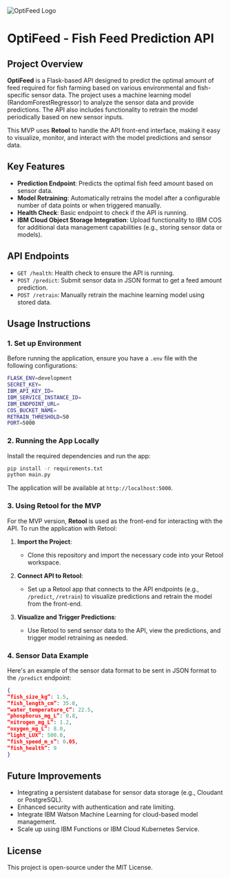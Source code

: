 ![OptiFeed Logo](https://fishfeed.retool.com/api/file/0800ef5b-2dd5-4e45-85de-4c79042814d6)

# OptiFeed - Fish Feed Prediction API

## Project Overview

**OptiFeed** is a Flask-based API designed to predict the optimal amount of feed required for fish farming based on various environmental and fish-specific sensor data. The project uses a machine learning model (RandomForestRegressor) to analyze the sensor data and provide predictions. The API also includes functionality to retrain the model periodically based on new sensor inputs.

This MVP uses **Retool** to handle the API front-end interface, making it easy to visualize, monitor, and interact with the model predictions and sensor data.

## Key Features
- **Prediction Endpoint**: Predicts the optimal fish feed amount based on sensor data.
- **Model Retraining**: Automatically retrains the model after a configurable number of data points or when triggered manually.
- **Health Check**: Basic endpoint to check if the API is running.
- **IBM Cloud Object Storage Integration**: Upload functionality to IBM COS for additional data management capabilities (e.g., storing sensor data or models).

## API Endpoints
- `GET /health`: Health check to ensure the API is running.
- `POST /predict`: Submit sensor data in JSON format to get a feed amount prediction.
- `POST /retrain`: Manually retrain the machine learning model using stored data.

## Usage Instructions

### 1. Set up Environment
Before running the application, ensure you have a `.env` file with the following configurations:

```bash
FLASK_ENV=development
SECRET_KEY=
IBM_API_KEY_ID=
IBM_SERVICE_INSTANCE_ID=
IBM_ENDPOINT_URL=
COS_BUCKET_NAME=
RETRAIN_THRESHOLD=50
PORT=5000
```

### 2. Running the App Locally
Install the required dependencies and run the app:

```bash
pip install -r requirements.txt
python main.py
```

The application will be available at `http://localhost:5000`.

### 3. Using Retool for the MVP
For the MVP version, **Retool** is used as the front-end for interacting with the API. To run the application with Retool:

1. **Import the Project**:
   - Clone this repository and import the necessary code into your Retool workspace.

2. **Connect API to Retool**:
   - Set up a Retool app that connects to the API endpoints (e.g., `/predict`, `/retrain`) to visualize predictions and retrain the model from the front-end.

3. **Visualize and Trigger Predictions**:
   - Use Retool to send sensor data to the API, view the predictions, and trigger model retraining as needed.

### 4. Sensor Data Example
Here's an example of the sensor data format to be sent in JSON format to the `/predict` endpoint:

```json
{
“fish_size_kg”: 1.5,
“fish_length_cm”: 35.0,
“water_temperature_C”: 22.5,
“phosphorus_mg_L”: 0.8,
“nitrogen_mg_L”: 1.2,
“oxygen_mg_L”: 8.0,
“light_LUX”: 500.0,
“fish_speed_m_s”: 0.05,
“fish_health”: 9
}
```

## Future Improvements
- Integrating a persistent database for sensor data storage (e.g., Cloudant or PostgreSQL).
- Enhanced security with authentication and rate limiting.
- Integrate IBM Watson Machine Learning for cloud-based model management.
- Scale up using IBM Functions or IBM Cloud Kubernetes Service.


## License
This project is open-source under the MIT License.
